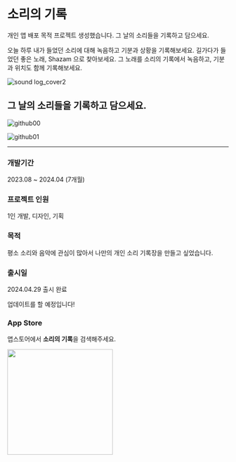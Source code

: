 # 소리의 기록 
개인 앱 배포 목적 프로젝트 생성했습니다.
그 날의 소리들을 기록하고 담으세요.

오늘 하루 내가 들었던 소리에 대해 녹음하고 기분과 상황을 기록해보세요.
길가다가 들었던 좋은 노래, Shazam 으로 찾아보세요. 
그 노래를 소리의 기록에서 녹음하고, 기분과 위치도 함께 기록해보세요. 

![sound log_cover2](https://github.com/cestbonciel/SoundLog/assets/46340978/32aa7cec-0a57-4455-8ecf-3118a37a3cc5)

## 그 날의 소리들을 기록하고 담으세요.
![github00](https://github.com/cestbonciel/SoundLog/assets/46340978/aec0b49e-eaca-4920-a1ad-336c3b127081)

![github01](https://github.com/cestbonciel/SoundLog/assets/46340978/b6c5b229-1176-49fe-a357-2782e2de391c)

---

### 개발기간
2023.08 ~ 2024.04 (7개월)
### 프로젝트 인원
1인 개발, 디자인, 기획

### 목적
평소 소리와 음악에 관심이 많아서 나만의 개인 소리 기록장을 만들고 싶었습니다. 

### 출시일
2024.04.29 출시 완료 

업데이트를 할 예정입니다! 

### App Store
앱스토어에서 **소리의 기록**을 검색해주세요. 

<img src="https://github.com/cestbonciel/SoundLog/assets/46340978/283d5caa-29c4-4b52-aa52-2b154db1f4f9"  width="240" height="240"/>
